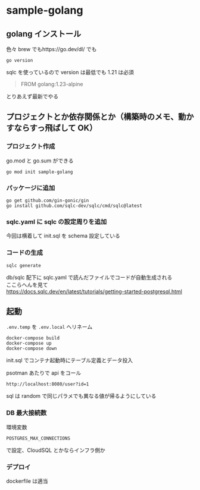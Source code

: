 # sample-golang

## golang インストール

色々
brew でもhttps://go.dev/dl/ でも

```
go version
```

sqlc を使っているので version は最低でも 1.21 は必須

> FROM golang:1.23-alpine

とりあえず最新でやる

## プロジェクトとか依存関係とか（構築時のメモ、動かすならすっ飛ばして OK）

### プロジェクト作成

go.mod と go.sum ができる

```
go mod init sample-golang
```

### パッケージに追加

```
go get github.com/gin-gonic/gin
go install github.com/sqlc-dev/sqlc/cmd/sqlc@latest
```

### sqlc.yaml に sqlc の設定周りを追加

今回は横着して init.sql を schema 設定している

### コードの生成

```
sqlc generate
```

db/sqlc 配下に sqlc.yaml で読んだファイルでコードが自動生成される  
ここらへんを見て  
https://docs.sqlc.dev/en/latest/tutorials/getting-started-postgresql.html

## 起動

`.env.temp` を `.env.local` へリネーム

```
docker-compose build
docker-compose up
docker-compose down
```

init.sql でコンテナ起動時にテーブル定義とデータ投入

psotman あたりで api をコール

```
http://localhost:8080/user?id=1
```

sql は random で同じパラメでも異なる値が帰るようにしている

### DB 最大接続数

環境変数

```
POSTGRES_MAX_CONNECTIONS
```

で設定、CloudSQL とかならインフラ側か

### デプロイ

dockerfile は適当
